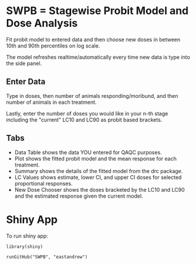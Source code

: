 # SWPB =  Stagewise Probit Model and Dose Analysis
Fit probit model to entered data and then choose new doses in between 10th and 90th percentiles on log scale.  

The model refreshes realtime/automatically every time new data is type into the side panel.

## Enter Data
Type in doses, then number of animals responding/moribund, and then number of animals in each treatment.

Lastly, enter the number of doses you would like in your n-th stage including the "current" LC10 and LC90 as probit based brackets.  


## Tabs  

* Data Table shows the data YOU entered for QAQC purposes.
* Plot shows the fitted probit model and the mean response for each treatment.
* Summary shows the details of the fitted model from the drc package.  
* LC Values shows estimate, lower CI, and upper CI doses for selected proportional responses.  
* New Dose Chooser shows the doses bracketed by the LC10 and LC90 and the estimated response given the current model.  


# Shiny App 
To run shiny app:

`library(shiny)`

`runGitHub("SWPB", "eastandrew")`
